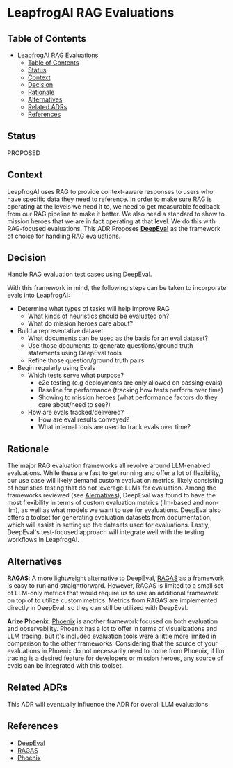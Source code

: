 # LeapfrogAI RAG Evaluations

## Table of Contents

- [LeapfrogAI RAG Evaluations](#leapfrogai-rag-evaluations)
  - [Table of Contents](#table-of-contents)
  - [Status](#status)
  - [Context](#context)
  - [Decision](#decision)
  - [Rationale](#rationale)
  - [Alternatives](#alternatives)
  - [Related ADRs](#related-adrs)
  - [References](#references)

## Status

PROPOSED

## Context

LeapfrogAI uses RAG to provide context-aware responses to users who have specific data they need to reference. In order to make sure RAG is operating at the levels we need it to, we need to get measurable feedback from our RAG pipeline to make it better. We also need a standard to show to mission heroes that we are in fact operating at that level. We do this with RAG-focused evaluations. This ADR Proposes **[DeepEval](https://docs.confident-ai.com/)** as the framework of choice for handling RAG evaluations.

## Decision

Handle RAG evaluation test cases using DeepEval.

With this framework in mind, the following steps can be taken to incorporate evals into LeapfrogAI:

- Determine what types of tasks will help improve RAG
  - What kinds of heuristics should be evaluated on?
  - What do mission heroes care about?
- Build a representative dataset
  - What documents can be used as the basis for an eval dataset?
  - Use those documents to generate questions/ground truth statements using DeepEval tools
  - Refine those question/ground truth pairs
- Begin regularly using Evals
  - Which tests serve what purpose?
    - e2e testing (e.g deployments are only allowed on passing evals)
    - Baseline for performance (tracking how tests perform over time)
    - Showing to mission heroes (what performance factors do they care about/need to see?)
  - How are evals tracked/delivered?
    - How are eval results conveyed?
    - What internal tools are used to track evals over time?

## Rationale
The major RAG evaluation frameworks all revolve around LLM-enabled evaluations. While these are fast to get running and offer a lot of flexibility, our use case will likely demand custom evaluation metrics, likely consisting of heuristics testing that do not leverage LLMs for evaluation. Among the frameworks reviewed (see [Alernatives](#alternatives)), DeepEval was found to have the most flexibility in terms of custom evaluation metrics (llm-based and non-llm), as well as what models we want to use for evaluations. DeepEval also offers a toolset for generating evaluation datasets from documentation, which will assist in setting up the datasets used for evaluations. Lastly, DeepEval's test-focused approach will integrate well with the testing workflows in LeapfrogAI.

## Alternatives
**RAGAS**: A more lightweight alternative to DeepEval, [RAGAS](https://docs.ragas.io/en/latest/index.html) as a framework is easy to run and straightforward. However, RAGAS is limited to a small set of LLM-only metrics that would require us to use an additional framework on top of to utilize custom metrics. Metrics from RAGAS are implemented directly in DeepEval, so they can still be utilized with DeepEval.

**Arize Phoenix**: [Phoenix](https://phoenix.arize.com/) is another framework focused on both evaluation and observability. Phoenix has a lot to offer in terms of visualizations and LLM tracing, but it's included evaluation tools were a little more limited in comparison to the other frameworks. Considering that the source of your evaluations in Phoenix do not necessarily need to come from Phoenix, if llm tracing is a desired feature for developers or mission heroes, any source of evals can be integrated with this toolset.

## Related ADRs
This ADR will eventually influence the ADR for overall LLM evaluations.

## References
- [DeepEval](https://docs.confident-ai.com/)
- [RAGAS](https://docs.ragas.io/en/latest/index.html)
- [Phoenix](https://phoenix.arize.com/)
